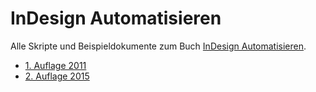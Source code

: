 # InDesign Automatisieren 

Alle Skripte und Beispieldokumente zum Buch [InDesign Automatisieren](http://www.indesignjs.de).

* [1. Auflage 2011](https://github.com/grefel/indesignjs/tree/version1)
* [2. Auflage 2015](https://github.com/grefel/indesignjs/tree/version1)
